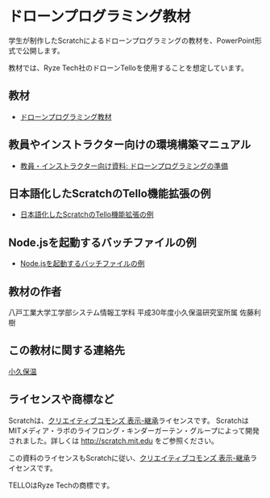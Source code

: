 # ドローンプログラミング教材

学生が制作したScratchによるドローンプログラミングの教材を、PowerPoint形式で公開します。

教材では、Ryze Tech社のドローンTelloを使用することを想定しています。

## 教材
* [ドローンプログラミング教材](https://github.com/akokubo/scratch-tello/raw/master/scratch-tello.pptx)

## 教員やインストラクター向けの環境構築マニュアル
* [教員・インストラクター向け資料: ドローンプログラミングの準備](https://github.com/akokubo/scratch-tello/raw/master/scratch-tello-for-teacher.pptx)

## 日本語化したScratchのTello機能拡張の例
* [日本語化したScratchのTello機能拡張の例](https://github.com/akokubo/scratch-tello/raw/master/TelloJp.s2e)

## Node.jsを起動するバッチファイルの例
* [Node.jsを起動するバッチファイルの例](https://github.com/akokubo/scratch-tello/raw/master/tello.bat)

## 教材の作者

八戸工業大学工学部システム情報工学科 平成30年度小久保温研究室所属 佐藤利樹

## この教材に関する連絡先

[小久保温](https://akokubo.github.io/)

## ライセンスや商標など
Scratchは、[クリエイティブコモンズ 表示-継承](https://creativecommons.org/licenses/by-sa/2.0/jp/)ライセンスです。
Scratchは MITメディア・ラボのライフロング・キンダーガーテン・グループによって開発されました。詳しくは http://scratch.mit.edu をご参照ください。

この資料のライセンスもScratchに従い、[クリエイティブコモンズ 表示-継承](https://creativecommons.org/licenses/by-sa/2.0/jp/)ライセンスです。

TELLOはRyze Techの商標です。